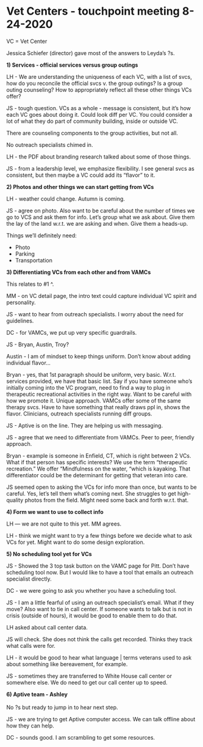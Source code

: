 # Vet Centers - touchpoint meeting 8-24-2020

VC = Vet Center 

Jessica Schiefer (director) gave most of the answers to Leyda’s ?s. 


**1) Services - official services versus group outings**

LH - We are understanding the uniqueness of each VC, with a list of svcs, how do you reconcile the official svcs v. the group outings? Is a group outing counseling? How to appropriately reflect all these other things VCs offer?

JS - tough question. VCs as a whole - message is consistent, but it’s how each VC goes about doing it. Could look diff per VC. You could consider a lot of what they do part of community building, inside or outside VC. 

There are counseling components to the group activities, but not all. 

No outreach specialists chimed in. 

LH - the PDF about branding research talked about some of those things. 

JS - from a leadership level, we emphasize flexibility. I see general svcs as consistent, but then maybe a VC could add its “flavor” to it. 


**2) Photos and other things we can start getting from VCs**

LH - weather could change. Autumn is coming. 

JS - agree on photo. Also want to be careful about the number of times we go to VCS and ask them for info. Let’s group what we ask about. Give them the lay of the land w.r.t. we are asking and when. Give them a heads-up.

Things we’ll definitely need:
* Photo
* Parking
* Transportation


**3) Differentiating VCs from each other and from VAMCs**

This relates to #1 ^. 

MM - on VC detail page, the intro text could capture individual VC spirit and personality. 

JS - want to hear from outreach specialists. I worry about the need for guidelines. 

DC - for VAMCs, we put up very specific guardrails.  

JS - Bryan, Austin, Troy? 

Austin - I am of mindset to keep things uniform. Don’t know about adding individual flavor…

Bryan - yes, that 1st paragraph should be uniform, very basic. W.r.t. services provided, we have that basic list. Say if you have someone who’s initially coming into the VC program, need to find a way to plug in therapeutic recreational activities in the right way. Want to be careful with how we promote it. Unique approach. VAMCs offer some of the same therapy svcs. Have to have something that really draws ppl in, shows the flavor. Clinicians, outreach specialists running diff groups.

JS - Aptive is on the line. They are helping us with messaging. 

JS - agree that we need to differentiate from VAMCs. Peer to peer, friendly approach. 

Bryan - example is someone in Enfield, CT, which is right between 2 VCs. What if that person has specific interests? We use the term “therapeutic recreation.” We offer “Mindfulness on the water, “which is kayaking. That differentiator could be the determinant for getting that veteran into care. 

JS seemed open to asking the VCs for info more than once, but wants to be careful. Yes, let’s tell them what’s coming next. She struggles to get high-quality photos from the field. Might need some back and forth w.r.t. that. 


**4) Form we want to use to collect info** 

LH — we are not quite to this yet. MM agrees. 

LH - think we might want to try a few things before we decide what to ask VCs for yet. Might want to do some design exploration. 

**5) No scheduling tool yet for VCs**

JS - Showed the 3 top task button on the VAMC page for Pitt. Don’t have scheduling tool now. But I would like to have a tool that emails an outreach specialist directly. 

DC - we were going to ask you whether you have a scheduling tool. 

JS - I am a little fearful of using an outreach specialist’s email. What if they move? Also want to tie in call center. If someone wants to talk but is not in crisis (outside of hours), it would be good to enable them to do that.

LH asked about call center data. 

JS will check. She does not think the calls get recorded. Thinks they track what calls were for. 

LH - it would be good to hear what language | terms veterans used to ask about something like bereavement, for example. 

JS - sometimes they are transferred to White House call center or somewhere else. We do need to get our call center up to speed. 


**6) Aptive team - Ashley** 
<br></br>No ?s but ready to jump in to hear next step. 

JS - we are trying to get Aptive computer access. We can talk offline about how they can help. 

DC - sounds good. I am scrambling to get some resources. 












